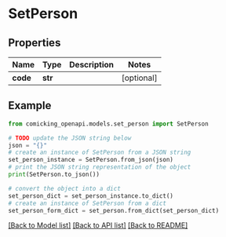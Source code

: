 # SetPerson


## Properties

Name | Type | Description | Notes
------------ | ------------- | ------------- | -------------
**code** | **str** |  | [optional] 

## Example

```python
from comicking_openapi.models.set_person import SetPerson

# TODO update the JSON string below
json = "{}"
# create an instance of SetPerson from a JSON string
set_person_instance = SetPerson.from_json(json)
# print the JSON string representation of the object
print(SetPerson.to_json())

# convert the object into a dict
set_person_dict = set_person_instance.to_dict()
# create an instance of SetPerson from a dict
set_person_form_dict = set_person.from_dict(set_person_dict)
```
[[Back to Model list]](../README.md#documentation-for-models) [[Back to API list]](../README.md#documentation-for-api-endpoints) [[Back to README]](../README.md)



